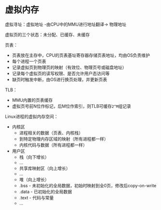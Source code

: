 # 虚拟内存

虚拟寻址：虚拟地址 -由CPU中的MMU进行地址翻译-> 物理地址

虚拟页的三个状态：未分配、已缓存、未缓存

页表：
* 页表放在主存中，CPU的页表基址寄存器存储页表地址，均由OS负责维护
* 每个进程一个页表
* 记录虚拟页到物理页的映射（有效位、物理页号或磁盘地址）
* 记录每个虚拟页的读写权限、是否允许用户态访问等
* 缺页时触发中断，由OS进行换页处理，并更新页表

TLB：
* MMU内置的页表缓存
* 虚拟页号前N位作标记，后M位作索引，则TLB可缓存`2^M`组记录

Linux进程的虚拟内存空间：
* 内核区
    * 进程相关的数据（页表、内核栈） 
    * 到特定物理内存区域的映射（所有进程都一样）
    * 内核代码与数据（所有进程都一样）
* 用户区
    * 栈（向下增长）
    * ...
    * 共享库映射区（向上增长）
    * ...
    * 堆（向上增长）
    * .bss - 未初始化的全局数据，初始时映射到全0页，修改后copy-on-write
    * .data - 已初始化的全局数据
    * .text - 代码与常量
    * ...
